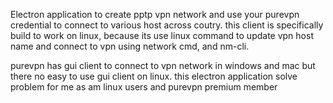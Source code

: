 
Electron application to create pptp vpn network and use your purevpn credential to connect to 
various host across coutry. this client is specifically build to work on linux, because its use linux command to update vpn host name and connect to vpn using network cmd, and nm-cli. 

purevpn has gui client to connect to vpn network in windows and mac but there no easy to use gui client on linux. this electron application solve problem for me as am linux users and purevpn premium member



